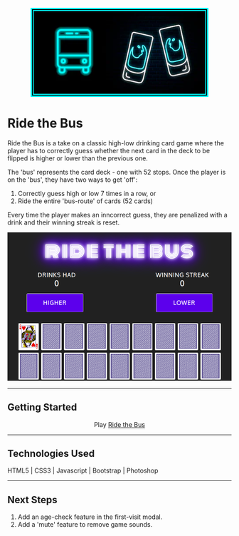 <p align="center">
<img src = images/rtb-img.png>
</p>

# Ride the Bus

Ride the Bus is a take on a classic high-low drinking card game where the player has to correctly guess whether the next card in the deck to be flipped is higher or lower than the previous one.

The 'bus' represents the card deck - one with 52 stops. Once the player is on the 'bus', they have two ways to get 'off':

1. Correctly guess high or low 7 times in a row, or 
2. Ride the entire 'bus-route' of cards (52 cards)

Every time the player makes an inncorrect guess, they are penalized with a drink and their winning streak is reset.

<p align="center">
<img src = images/Ride-the-Bus.png>
</p>

---
## Getting Started

<p style="text-align: center;">
Play <a href = https://jbokchoi.github.io/Ride-the-Bus>Ride the Bus</a>
</p>

---
## Technologies Used

HTML5 | CSS3 | Javascript | Bootstrap | Photoshop

---
## Next Steps
1. Add an age-check feature in the first-visit modal.
2. Add a 'mute' feature to remove game sounds.




